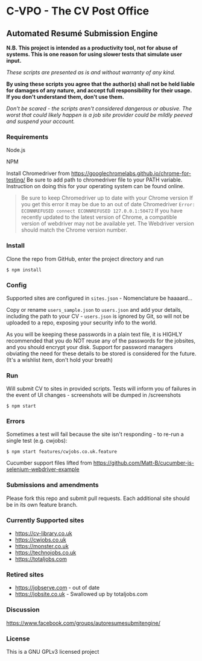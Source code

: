 # C-VPO - The CV Post Office
## Automated Resumé Submission Engine

**N.B. This project is intended as a productivity tool, not for abuse of systems. This is one reason for using slower tests that simulate user input.**

*These scripts are presented as is and without warranty of any kind.*

**By using these scripts you agree that the author(s) shall not be held liable for damages of any nature, and accept full responsibility for their usage. If you don't understand them, don't use them.**

*Don't be scared - the scripts aren't considered dangerous or abusive. The worst that could likely happen is a job site provider could be mildly peeved and suspend your account.*

### Requirements

Node.js

NPM

Install Chromedriver from https://googlechromelabs.github.io/chrome-for-testing/
Be sure to add path to chromedriver file to your PATH variable. Instruction on doing this for your operating system can be found online.

> Be sure to keep Chromedriver up to date with your Chrome version
> If you get this error it may be due to an out of date Chromedriver
> `Error: ECONNREFUSED connect ECONNREFUSED 127.0.0.1:50472`
> If you have recently updated to the latest version of Chrome, a compatible version of webdriver may not be available yet. The Webdriver version should match the Chrome version number.

### Install

Clone the repo from GitHub, enter the project directory and run

`$ npm install`

### Config

Supported sites are configured in `sites.json` - Nomenclature be haaaard...

Copy or rename `users_sample.json` to `users.json` and add your details, including the path to your CV - `users.json` is ignored by Git, so will not be uploaded to a repo, exposing your security info to the world.

As you will be keeping these passwords in a plain text file, it is HIGHLY recommended that you do NOT reuse any of the passwords for the jobsites, and you should encrypt your disk. Support for password managers obviating the need for these details to be stored is considered for the future. (It's a wishlist item, don't hold your breath)

### Run

Will submit CV to sites in provided scripts. Tests will inform you of failures in the event of UI changes - screenshots will be dumped in /screenshots

`$ npm start`

### Errors

Sometimes a test will fail because the site isn't responding - to re-run a single test (e.g. cwjobs):

`$ npm start features/cwjobs.co.uk.feature`


Cucumber support files lifted from
https://github.com/Matt-B/cucumber-js-selenium-webdriver-example

### Submissions and amendments

Please fork this repo and submit pull requests.
Each additional site should be in its own feature branch.

### Currently Supported sites

* https://cv-library.co.uk
* https://cwjobs.co.uk
* https://monster.co.uk
* https://technojobs.co.uk
* https://totaljobs.com

### Retired sites

* https://jobserve.com - out of date
* https://jobsite.co.uk - Swallowed up by totaljobs.com


### Discussion

https://www.facebook.com/groups/autoresumesubmitengine/

### License

This is a GNU GPLv3 licensed project